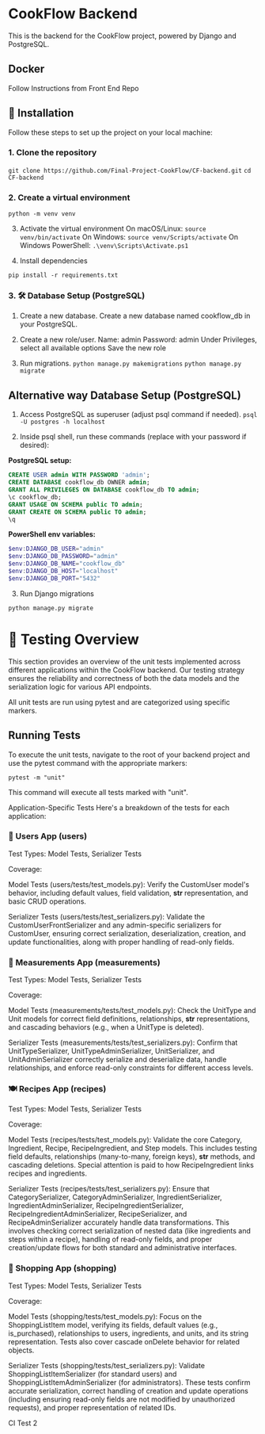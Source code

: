 # CookFlow Backend

This is the backend for the CookFlow project, powered by Django and PostgreSQL.

## Docker

Follow Instructions from Front End Repo 

## 🚀 Installation

Follow these steps to set up the project on your local machine:

### 1. Clone the repository

`git clone https://github.com/Final-Project-CookFlow/CF-backend.git`
`cd CF-backend`

### 2. Create a virtual environment

`python -m venv venv`

3. Activate the virtual environment
   On macOS/Linux:
   `source venv/bin/activate`
   On Windows:
   `source venv/Scripts/activate`
   On Windows PowerShell:
   `.\venv\Scripts\Activate.ps1`

4. Install dependencies

`pip install -r requirements.txt`

### 3. 🛠️ Database Setup (PostgreSQL)

1. Create a new database.
   Create a new database named cookflow_db in your PostgreSQL.

2. Create a new role/user.
   Name: admin
   Password: admin
   Under Privileges, select all available options
   Save the new role

3. Run migrations.
   `python manage.py makemigrations`
   `python manage.py migrate`

## Alternative way Database Setup (PostgreSQL)

1. Access PostgreSQL as superuser (adjust psql command if needed).
   `psql -U postgres -h localhost`

2. Inside psql shell, run these commands (replace with your password if desired):

**PostgreSQL setup:**

```sql
CREATE USER admin WITH PASSWORD 'admin';
CREATE DATABASE cookflow_db OWNER admin;
GRANT ALL PRIVILEGES ON DATABASE cookflow_db TO admin;
\c cookflow_db;
GRANT USAGE ON SCHEMA public TO admin;
GRANT CREATE ON SCHEMA public TO admin;
\q
```

**PowerShell env variables:**

```powershell
$env:DJANGO_DB_USER="admin"
$env:DJANGO_DB_PASSWORD="admin"
$env:DJANGO_DB_NAME="cookflow_db"
$env:DJANGO_DB_HOST="localhost"
$env:DJANGO_DB_PORT="5432"
```

3. Run Django migrations

`python manage.py migrate`


# 🧪 Testing Overview
This section provides an overview of the unit tests implemented across different applications within the CookFlow backend. Our testing strategy ensures the reliability and correctness of both the data models and the serialization logic for various API endpoints.

All unit tests are run using pytest and are categorized using specific markers.

## Running Tests
To execute the unit tests, navigate to the root of your backend project and use the pytest command with the appropriate markers:
```
pytest -m "unit"
```
This command will execute all tests marked with "unit".

Application-Specific Tests
Here's a breakdown of the tests for each application:

### 👤 Users App (users)
Test Types: Model Tests, Serializer Tests

Coverage:

Model Tests (users/tests/test_models.py): Verify the CustomUser model's behavior, including default values, field validation, __str__ representation, and basic CRUD operations.

Serializer Tests (users/tests/test_serializers.py): Validate the CustomUserFrontSerializer and any admin-specific serializers for CustomUser, ensuring correct serialization, deserialization, creation, and update functionalities, along with proper handling of read-only fields.

### 📏 Measurements App (measurements)
Test Types: Model Tests, Serializer Tests

Coverage:

Model Tests (measurements/tests/test_models.py): Check the UnitType and Unit models for correct field definitions, relationships, __str__ representations, and cascading behaviors (e.g., when a UnitType is deleted).

Serializer Tests (measurements/tests/test_serializers.py): Confirm that UnitTypeSerializer, UnitTypeAdminSerializer, UnitSerializer, and UnitAdminSerializer correctly serialize and deserialize data, handle relationships, and enforce read-only constraints for different access levels.

### 🍽️ Recipes App (recipes)
Test Types: Model Tests, Serializer Tests

Coverage:

Model Tests (recipes/tests/test_models.py): Validate the core Category, Ingredient, Recipe, RecipeIngredient, and Step models. This includes testing field defaults, relationships (many-to-many, foreign keys), __str__ methods, and cascading deletions. Special attention is paid to how RecipeIngredient links recipes and ingredients.

Serializer Tests (recipes/tests/test_serializers.py): Ensure that CategorySerializer, CategoryAdminSerializer, IngredientSerializer, IngredientAdminSerializer, RecipeIngredientSerializer, RecipeIngredientAdminSerializer, RecipeSerializer, and RecipeAdminSerializer accurately handle data transformations. This involves checking correct serialization of nested data (like ingredients and steps within a recipe), handling of read-only fields, and proper creation/update flows for both standard and administrative interfaces.

### 🛒 Shopping App (shopping)
Test Types: Model Tests, Serializer Tests

Coverage:

Model Tests (shopping/tests/test_models.py): Focus on the ShoppingListItem model, verifying its fields, default values (e.g., is_purchased), relationships to users, ingredients, and units, and its string representation. Tests also cover cascade onDelete behavior for related objects.

Serializer Tests (shopping/tests/test_serializers.py): Validate ShoppingListItemSerializer (for standard users) and ShoppingListItemAdminSerializer (for administrators). These tests confirm accurate serialization, correct handling of creation and update operations (including ensuring read-only fields are not modified by unauthorized requests), and proper representation of related IDs.

CI Test 2
